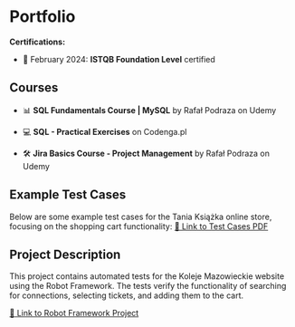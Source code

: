 # Portfolio


**Certifications:**
- 📅 February 2024: **ISTQB Foundation Level** certified

## Courses

- 📊 **SQL Fundamentals Course | MySQL** by Rafał Podraza on Udemy
- 💻 **SQL - Practical Exercises** on Codenga.pl

- 🛠️ **Jira Basics Course - Project Management** by Rafał Podraza on Udemy

## Example Test Cases
Below are some example test cases for the Tania Książka online store, focusing on the shopping cart functionality:
[📄 Link to Test Cases PDF](https://github.com/Ada-Sidor/Portfolio/blob/main/Tania%20książka%20Test%20Cases.pdf)

## Project Description
This project contains automated tests for the Koleje Mazowieckie website using the Robot Framework. The tests verify the functionality of searching for connections, selecting tickets, and adding them to the cart.

[🚂 Link to Robot Framework Project](https://github.com/Ada-Sidor/RobotFramework-Project)
